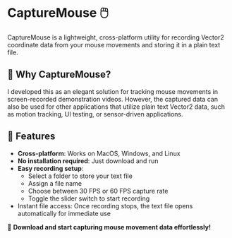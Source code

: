# CaptureMouse 🖱️
CaptureMouse is a lightweight, cross-platform utility for recording Vector2 coordinate data from your mouse movements and storing it in a plain text file.

## 🎯 Why CaptureMouse?
I developed this as an elegant solution for tracking mouse movements in screen-recorded demonstration videos. However, the captured data can also be used for other applications that utilize plain text Vector2 data, such as motion tracking, UI testing, or sensor-driven applications.

## 🚀 Features
- **Cross-platform**: Works on MacOS, Windows, and Linux
- **No installation required**: Just download and run
- **Easy recording setup**:
  - Select a folder to store your text file
  - Assign a file name
  - Choose between 30 FPS or 60 FPS capture rate
  - Toggle the slider switch to start recording
- Instant file access: Once recording stops, the text file opens automatically for immediate use

🔹 **Download and start capturing mouse movement data effortlessly!**
